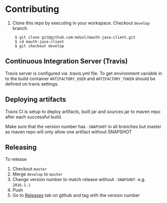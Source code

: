# Contributing

1. Clone this repo by executing in your workspace. Checkout `develop` branch
        
        $ git clone git@github.com:mdsol/mauth-java-client.git
        $ cd mauth-java-client
        $ git checkout develop


## Continuous Integration Server (Travis)
Travis server is configured via .travis.yml file.  To get environment variable in to the build container
`ARTIFACTORY_USER` and `ARTIFACTORY_TOKEN` should be defined on travis settings.


## Deploying artifacts
Travis CI is setup to deploy artifacts, built jar and sources jar to maven repo after each successful build.  
  
Make sure that the version number has `-SNAPSHOT` in all branches but master as maven repo will only allow one artifact without SNAPSHOT
 
## Releasing
To release

1. Checkout `master`
1. Merge `develop` to `master`
1. Change version number to match release without `-SNAPSHOT`. e.g. `2016.1.1`
1. Push
1. Go to [Releases](https://github.com/mdsol/mauth-java-client/releases) tab on github and tag with the version number
